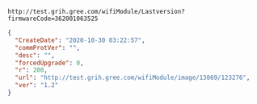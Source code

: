 `http://test.grih.gree.com/wifiModule/Lastversion?firmwareCode=362001063525`

```json
{
  "CreateDate": "2020-10-30 03:22:57",
  "commProtVer": "",
  "desc": "",
  "forcedUpgrade": 0,
  "r": 200,
  "url": "http://test.grih.gree.com/wifiModule/image/13069/123276",
  "ver": "1.2"
}
```